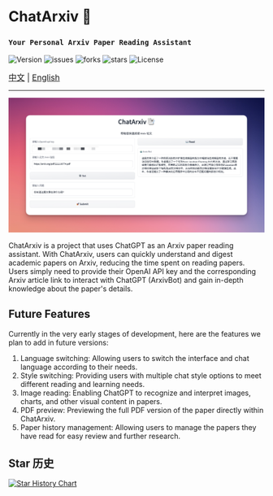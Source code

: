 # ChatArxiv 📑
### `Your Personal Arxiv Paper Reading Assistant`

![Version](https://img.shields.io/badge/Version-Beta--0.0.1-blue)
![issues](https://img.shields.io/github/issues/ZiYang-xie/ChatArxiv?style=plastic)
![forks](https://img.shields.io/github/forks/ZiYang-xie/ChatArxiv)
![stars](https://img.shields.io/github/stars/ZiYang-xie/ChatArxiv)
![License](https://img.shields.io/github/license/ZiYang-xie/ChatArxiv)

<div style="font-size: 1rem;">
  <a href="./README.md">中文</a> |
  <a href="./README-en.md">English</a>   
</div>

---

![](./assets/pic.png)

ChatArxiv is a project that uses ChatGPT as an Arxiv paper reading assistant. With ChatArxiv, users can quickly understand and digest academic papers on Arxiv, reducing the time spent on reading papers. Users simply need to provide their OpenAI API key and the corresponding Arxiv article link to interact with ChatGPT (ArxivBot) and gain in-depth knowledge about the paper's details.

## Future Features
Currently in the very early stages of development, here are the features we plan to add in future versions:

1. Language switching: Allowing users to switch the interface and chat language according to their needs.
2. Style switching: Providing users with multiple chat style options to meet different reading and learning needs.
3. Image reading: Enabling ChatGPT to recognize and interpret images, charts, and other visual content in papers.
4. PDF preview: Previewing the full PDF version of the paper directly within ChatArxiv.
5. Paper history management: Allowing users to manage the papers they have read for easy review and further research.

## Star 历史

[![Star History Chart](https://api.star-history.com/svg?repos=ZiYang-xie/ChatArxiv&type=Timeline)](https://star-history.com/#ZiYang-xie/ChatArxiv&Timeline)
